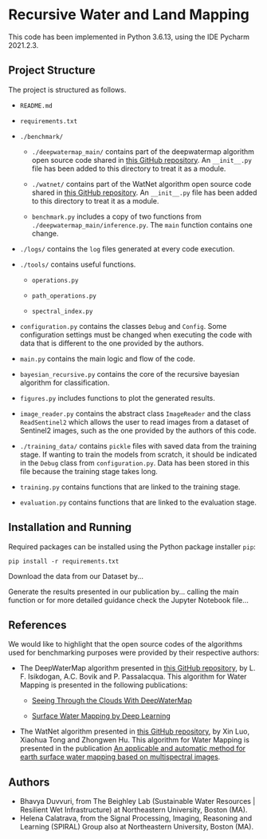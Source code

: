 # Recursive Water and Land Mapping

This code has been implemented in Python 3.6.13, using the IDE Pycharm 2021.2.3. 

## Project Structure
The project is structured as follows.

* `README.md`

* `requirements.txt`

* `./benchmark/`

    * `./deepwatermap_main/` contains part of the deepwatermap algorithm open 
source code shared in [this GitHub repository](https://github.com/isikdogan/deepwatermap). An `__init__.py`
file has been added to this directory to treat it as a module.
    
    * `./watnet/` contains part of the WatNet algorithm open source code shared 
in [this GitHub repository](https://github.com/xinluo2018/WatNet). An `__init__.py`
file has been added to this directory to treat it as a module.

    * `benchmark.py` includes a copy of two functions from
`./deepwatermap_main/inference.py`. The `main` function contains one change.

* `./logs/` contains the `log` files generated at every code execution.

* `./tools/` contains useful functions.
    
    * `operations.py`

    * `path_operations.py`

    * `spectral_index.py`

* `configuration.py` contains the classes `Debug` and `Config`. Some configuration settings 
must be changed when executing the code with data that is different to the one provided by the 
authors.

* `main.py` contains the main logic and flow of the code.

* `bayesian_recursive.py` contains the core of the recursive bayesian algorithm for 
classification.

* `figures.py` includes functions to plot the generated results.

* `image_reader.py` contains the abstract class `ImageReader` and the class `ReadSentinel2` which
allows the user to read images from a dataset of Sentinel2 images, such as the one provided
by the authors of this code.

* `./training_data/` contains `pickle` files with saved data from the 
training stage. If wanting to train the models from scratch, it should be indicated in 
the `Debug` class from `configuration.py`. Data has been stored in this file because the
training stage takes long.

* `training.py` contains functions that are linked to the training stage.

* `evaluation.py` contains functions that are linked to the evaluation stage.

## Installation and Running
Required packages can be installed using the Python package installer `pip`:

<code>pip install -r requirements.txt</code>

Download the data from our Dataset by...

Generate the results presented in our publication by... calling the main function or
for more detailed guidance check the Jupyter Notebook file...

## References

We would like to highlight that the open source codes of the algorithms used for benchmarking
purposes were provided by their respective authors:

* The DeepWaterMap algorithm presented in [this GitHub repository](https://github.com/isikdogan/deepwatermap), by 
L. F. Isikdogan, A.C. Bovik and P. Passalacqua. This algorithm for Water Mapping is presented
in the following publications:
    
    * [Seeing Through the Clouds With DeepWaterMap](https://ieeexplore.ieee.org/document/8913594)

    * [Surface Water Mapping by Deep Learning](https://ieeexplore.ieee.org/document/8013683)
    
* The WatNet algorithm presented in [this GitHub repository](https://github.com/xinluo2018/WatNet), by
Xin Luo, Xiaohua Tong and Zhongwen Hu. This algorithm for Water Mapping is presented in the publication
[An applicable and automatic method for earth surface water mapping based on multispectral images](https://www.sciencedirect.com/science/article/pii/S0303243421001793).

## Authors
* Bhavya Duvvuri, from The Beighley Lab (Sustainable Water Resources | Resilient Wet Infrastructure) at Northeastern
University, Boston (MA).
* Helena Calatrava, from the Signal Processing, Imaging, Reasoning and Learning (SPIRAL) Group also at 
Northeastern University, Boston (MA). 
